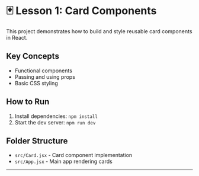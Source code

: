 # 🃏 Lesson 1: Card Components

This project demonstrates how to build and style reusable card components in React.

## Key Concepts

- Functional components
- Passing and using props
- Basic CSS styling

## How to Run

1. Install dependencies: `npm install`
2. Start the dev server: `npm run dev`

## Folder Structure

- `src/Card.jsx` - Card component implementation
- `src/App.jsx` - Main app rendering cards

---
